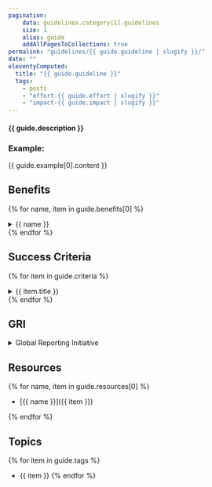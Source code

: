 ```yaml
---
pagination:
    data: guidelines.category[1].guidelines
    size: 1
    alias: guide
    addAllPagesToCollections: true
permalink: "guidelines/{{ guide.guideline | slugify }}/"
date: ""
eleventyComputed:
  title: "{{ guide.guideline }}"
  tags: 
    - posts
    - "effort-{{ guide.effort | slugify }}"
    - "impact-{{ guide.impact | slugify }}"
---
```


#### {{ guide.description }}


### Example: 
  {{ guide.example[0].content }}
## Benefits

{% for name, item in guide.benefits[0] %}
  <details>
  <summary>{{ name }}</summary>
  {{ item }}
</details>
{% endfor %}

## Success Criteria

{% for item in guide.criteria %}
  <details>
  <summary>{{ item.title }}</summary>
  {{ item.description }}
</details>
{% endfor %}

## GRI 
<details>
  <summary>Global Reporting Initiative</summary>
  {% for name, item in guide.GRI[0] %}
  * {{ name[0].toUpperCase() }}{{ name.slice(1) }}: {{ item }}
  {% endfor %}
</details>

## Resources

{% for name, item in guide.resources[0] %}
  * [{{ name }}]({{ item }})
</details>
{% endfor %}


## Topics

{% for item in guide.tags %}
  * {{ item }}
{% endfor %}